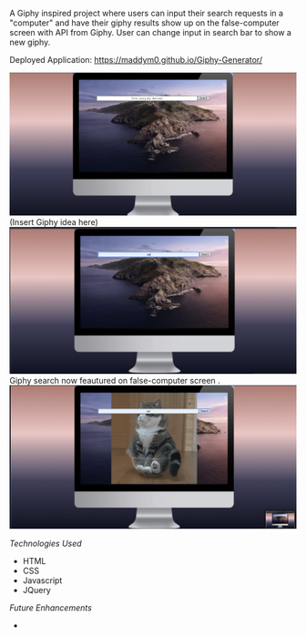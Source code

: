 A Giphy inspired project where users can input their search requests in a "computer" and have their giphy results show up on the false-computer screen with API from Giphy.
User can change input in search bar to show a new giphy.

Deployed Application: 
https://maddym0.github.io/Giphy-Generator/

![screenshot 1](./GiphyPhoto1.png)
(Insert Giphy idea here)
![screenshot 2](./GiphyPhoto2.png)
Giphy search now feautured on false-computer screen .
![screenshot 3](./GiphyPhoto3.png)

*Technologies Used*
<ul>
<li>HTML</li>
<li>CSS</li>
<li>Javascript</li>
<li>JQuery</li>
</ul>

*Future Enhancements*
<ul>
<li></li>
<ul>